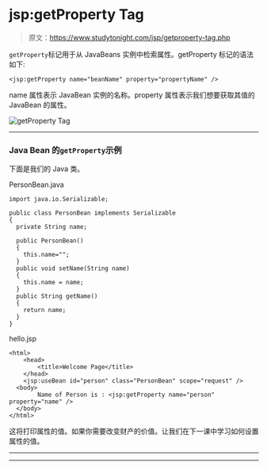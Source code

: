 # jsp:getProperty Tag

> 原文：<https://www.studytonight.com/jsp/getproperty-tag.php>

`getProperty`标记用于从 JavaBeans 实例中检索属性。getProperty 标记的语法如下:

```
<jsp:getProperty name="beanName" property="propertyName" /> 
```

name 属性表示 JavaBean 实例的名称。property 属性表示我们想要获取其值的 JavaBean 的属性。

![getProperty Tag](../Images/210ed0313b308196ea73d965f3e45457.png)

* * *

### Java Bean 的`getProperty`示例

下面是我们的 Java 类。

PersonBean.java

```
import java.io.Serializable;

public class PersonBean implements Serializable
{
  private String name;

  public PersonBean()
  {
    this.name="";
  }
  public void setName(String name)
  {
    this.name = name;
  }
  public String getName()
  {
    return name;
  }
} 
```

hello.jsp

```
<html>
    <head>
        <title>Welcome Page</title>
    </head>
    <jsp:useBean id="person" class="PersonBean" scope="request" />
  <body>
        Name of Person is : <jsp:getProperty name="person" property="name" />
  </body>
</html> 
```

这将打印属性的值。如果你需要改变财产的价值。让我们在下一课中学习如何设置属性的值。

* * *

* * *